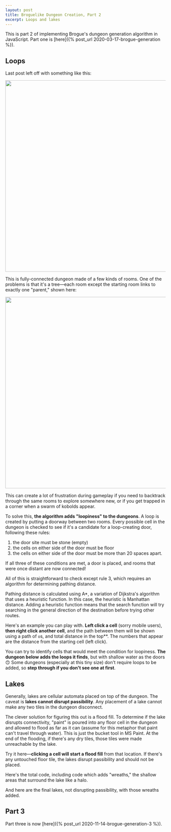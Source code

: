 ```yaml
---
layout: post
title: Broguelike Dungeon Creation, Part 2
excerpt: Loops and lakes
---
```


This is part 2 of implementing Brogue's dungeon generation algorithm in JavaScript. Part one is [here]({% post_url 2020-03-17-brogue-generation %}).

## Loops

Last post left off with something like this:

<div class="image-feature">
  <img style="width: 600px" src="/projects/brogue/prev.png">
</div>

This is fully-connected dungeon made of a few kinds of rooms. One of the problems is that it's a tree—each room except the starting room links to exactly one "parent," shown here:

<div class="image-feature">
  <img style="width: 600px" src="/projects/brogue/tree_annotated.png">
</div>

This can create a lot of frustration during gameplay if you need to backtrack through the same rooms to explore somewhere new, or if you get trapped in a corner when a swarm of kobolds appear.

To solve this, **the algorithm adds "loopiness" to the dungeons**. A loop is created by putting a doorway between two rooms. Every possible cell in the dungeon is checked to see if it's a candidate for a loop-creating door, following these rules:

1. the door site must be stone (empty)
2. the cells on either side of the door must be floor
3. the cells on either side of the door must be more than 20 spaces apart.

If all three of these conditions are met, a door is placed, and rooms that were once distant are now connected!

All of this is straightforward to check except rule 3, which requires an algorithm for determining pathing distance.

Pathing distance is calculated using A\*, a variation of Dijkstra's algorithm that uses a heuristic function. In this case, the heuristic is Manhattan distance. Adding a heuristic function means that the search function will try searching in the general direction of the destination before trying other routes.

Here's an example you can play with. **Left click a cell** (sorry mobile users), **then right click another cell**, and the path between them will be shown using a path of `o`s, and total distance in the top\*\*. The numbers that appear are the distance from the starting cell (left click).

<div class="root" id="dijkstra-root"></div>
<script src="/projects/brogue/dijkstrabundle.js"></script
>

You can try to identify cells that would meet the condition for loopiness. **The dungeon below adds the loops it finds**, but with shallow water as the doors 🙃 Some dungeons (especially at this tiny size) don't require loops to be added, so **step through if you don't see one at first**.

<div class="root" id="loopy-root"></div>
<script src="/projects/brogue/loopybundle.js"></script>

## Lakes

Generally, lakes are cellular automata placed on top of the dungeon. The caveat is **lakes cannot disrupt passibility**. Any placement of a lake cannot make any two tiles in the dungeon disconnect.

The clever solution for figuring this out is a flood fill. To determine if the lake disrupts connectivity, "paint" is poured into any floor cell in the dungeon and allowed to flood as far as it can (assume for this metaphor that paint can't travel through water). This is just the bucket tool in MS Paint. At the end of the flooding, if there's any dry tiles, those tiles were made unreachable by the lake.

Try it here—**clicking a cell will start a flood fill** from that location. If there's any untouched floor tile, the lakes disrupt passibility and should not be placed.

<div class="root" id="flood-root"></div>
<script src="/projects/brogue/floodbundle.js"></script>

Here's the total code, including code which adds "wreaths," the shallow areas that surround the lake like a halo.

<script src="https://gist.github.com/anderoonies/725abb65de4b33378adf4210abb055dc.js"></script>

And here are the final lakes, not disrupting passibility, with those wreaths added.

<div class="root" id="lake-root"></div>
<script src="/projects/brogue/lakebundle.js"></script>

## Part 3
Part three is now [here]({% post_url 2020-11-14-brogue-generation-3 %}).
